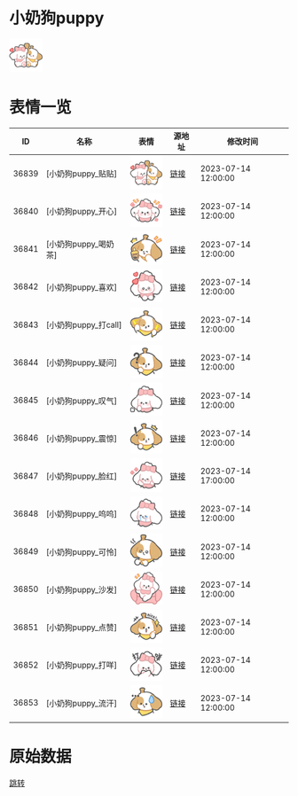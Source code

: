 # 小奶狗puppy

<img src="./cover.png" height="60" alt="cover" />

# 表情一览

|ID|名称|表情|源地址|修改时间|
|----|----|----|----|----|
|36839|[小奶狗puppy_贴贴]|<img src="./pic/036839_%5B小奶狗puppy_贴贴%5D.png" height="60" alt="贴贴"/>|[链接](https://i0.hdslb.com/bfs/garb/76521609f0a7c6b6e355bcc1f93000e0c642ee13.png)|2023-07-14 12:00:00|
|36840|[小奶狗puppy_开心]|<img src="./pic/036840_%5B小奶狗puppy_开心%5D.png" height="60" alt="开心"/>|[链接](https://i0.hdslb.com/bfs/garb/72826b3d27b2c4be45dcde992fd58c360139d239.png)|2023-07-14 12:00:00|
|36841|[小奶狗puppy_喝奶茶]|<img src="./pic/036841_%5B小奶狗puppy_喝奶茶%5D.png" height="60" alt="喝奶茶"/>|[链接](https://i0.hdslb.com/bfs/garb/13a883cbbbc9d10243f13cdc8506ebdc8a73e990.png)|2023-07-14 12:00:00|
|36842|[小奶狗puppy_喜欢]|<img src="./pic/036842_%5B小奶狗puppy_喜欢%5D.png" height="60" alt="喜欢"/>|[链接](https://i0.hdslb.com/bfs/garb/fdd9a2c41e5c77f20dbf5b7485e5848aaa86b876.png)|2023-07-14 12:00:00|
|36843|[小奶狗puppy_打call]|<img src="./pic/036843_%5B小奶狗puppy_打call%5D.png" height="60" alt="打call"/>|[链接](https://i0.hdslb.com/bfs/garb/cc79958a35f6147ca5ca78a394ab3e7cdf8047fe.png)|2023-07-14 12:00:00|
|36844|[小奶狗puppy_疑问]|<img src="./pic/036844_%5B小奶狗puppy_疑问%5D.png" height="60" alt="疑问"/>|[链接](https://i0.hdslb.com/bfs/garb/cd4c4a8563fc0fe298cd15d2bdd3416d28fd17d3.png)|2023-07-14 12:00:00|
|36845|[小奶狗puppy_叹气]|<img src="./pic/036845_%5B小奶狗puppy_叹气%5D.png" height="60" alt="叹气"/>|[链接](https://i0.hdslb.com/bfs/garb/1c37d372d3197ab794aecd46866cb1e65958a980.png)|2023-07-14 12:00:00|
|36846|[小奶狗puppy_震惊]|<img src="./pic/036846_%5B小奶狗puppy_震惊%5D.png" height="60" alt="震惊"/>|[链接](https://i0.hdslb.com/bfs/garb/de282f025871d8dd45120d674f32f2ed9fe5692e.png)|2023-07-14 12:00:00|
|36847|[小奶狗puppy_脸红]|<img src="./pic/036847_%5B小奶狗puppy_脸红%5D.png" height="60" alt="脸红"/>|[链接](https://i0.hdslb.com/bfs/garb/931d03be50385ac44c66562be2063af585994e36.png)|2023-07-14 17:00:00|
|36848|[小奶狗puppy_呜呜]|<img src="./pic/036848_%5B小奶狗puppy_呜呜%5D.png" height="60" alt="呜呜"/>|[链接](https://i0.hdslb.com/bfs/garb/30c2a276bbf81bb8adb6a4131e84fe273fbbb0bf.png)|2023-07-14 12:00:00|
|36849|[小奶狗puppy_可怜]|<img src="./pic/036849_%5B小奶狗puppy_可怜%5D.png" height="60" alt="可怜"/>|[链接](https://i0.hdslb.com/bfs/garb/93ccae63ba9fecad571a90faf697ae70154f7f06.png)|2023-07-14 12:00:00|
|36850|[小奶狗puppy_沙发]|<img src="./pic/036850_%5B小奶狗puppy_沙发%5D.png" height="60" alt="沙发"/>|[链接](https://i0.hdslb.com/bfs/garb/6e207bc6b0b690a0cd3b3b2f11e6f361d6460192.png)|2023-07-14 12:00:00|
|36851|[小奶狗puppy_点赞]|<img src="./pic/036851_%5B小奶狗puppy_点赞%5D.png" height="60" alt="点赞"/>|[链接](https://i0.hdslb.com/bfs/garb/aac056453ca4ecd9c45ecaac4e5f3e45d3bf4c5f.png)|2023-07-14 12:00:00|
|36852|[小奶狗puppy_打咩]|<img src="./pic/036852_%5B小奶狗puppy_打咩%5D.png" height="60" alt="打咩"/>|[链接](https://i0.hdslb.com/bfs/garb/4785b490d8f3c0894cdb75c17020ae18f99cfa52.png)|2023-07-14 12:00:00|
|36853|[小奶狗puppy_流汗]|<img src="./pic/036853_%5B小奶狗puppy_流汗%5D.png" height="60" alt="流汗"/>|[链接](https://i0.hdslb.com/bfs/garb/fa6571ad9038ec1ebb65d0649e58c314afea85b5.png)|2023-07-14 12:00:00|

# 原始数据

[跳转](./raw.json)

